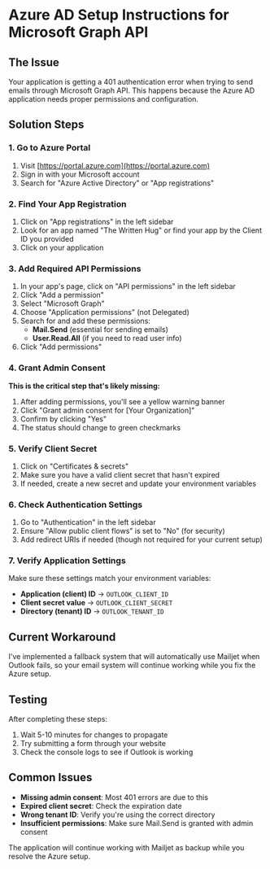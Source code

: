 # Azure AD Setup Instructions for Microsoft Graph API

## The Issue
Your application is getting a 401 authentication error when trying to send emails through Microsoft Graph API. This happens because the Azure AD application needs proper permissions and configuration.

## Solution Steps

### 1. Go to Azure Portal
1. Visit [https://portal.azure.com](https://portal.azure.com)
2. Sign in with your Microsoft account
3. Search for "Azure Active Directory" or "App registrations"

### 2. Find Your App Registration
1. Click on "App registrations" in the left sidebar
2. Look for an app named "The Written Hug" or find your app by the Client ID you provided
3. Click on your application

### 3. Add Required API Permissions
1. In your app's page, click on "API permissions" in the left sidebar
2. Click "Add a permission"
3. Select "Microsoft Graph"
4. Choose "Application permissions" (not Delegated)
5. Search for and add these permissions:
   - **Mail.Send** (essential for sending emails)
   - **User.Read.All** (if you need to read user info)
6. Click "Add permissions"

### 4. Grant Admin Consent
**This is the critical step that's likely missing:**
1. After adding permissions, you'll see a yellow warning banner
2. Click "Grant admin consent for [Your Organization]"
3. Confirm by clicking "Yes"
4. The status should change to green checkmarks

### 5. Verify Client Secret
1. Click on "Certificates & secrets"
2. Make sure you have a valid client secret that hasn't expired
3. If needed, create a new secret and update your environment variables

### 6. Check Authentication Settings
1. Go to "Authentication" in the left sidebar
2. Ensure "Allow public client flows" is set to "No" (for security)
3. Add redirect URIs if needed (though not required for your current setup)

### 7. Verify Application Settings
Make sure these settings match your environment variables:
- **Application (client) ID** → `OUTLOOK_CLIENT_ID`
- **Client secret value** → `OUTLOOK_CLIENT_SECRET`
- **Directory (tenant) ID** → `OUTLOOK_TENANT_ID`

## Current Workaround
I've implemented a fallback system that will automatically use Mailjet when Outlook fails, so your email system will continue working while you fix the Azure setup.

## Testing
After completing these steps:
1. Wait 5-10 minutes for changes to propagate
2. Try submitting a form through your website
3. Check the console logs to see if Outlook is working

## Common Issues
- **Missing admin consent**: Most 401 errors are due to this
- **Expired client secret**: Check the expiration date
- **Wrong tenant ID**: Verify you're using the correct directory
- **Insufficient permissions**: Make sure Mail.Send is granted with admin consent

The application will continue working with Mailjet as backup while you resolve the Azure setup.